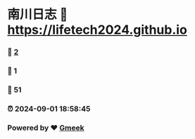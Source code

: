 # 南川日志 :link: https://lifetech2024.github.io 
### :page_facing_up: [2](https://lifetech2024.github.io/tag.html) 
### :speech_balloon: 1 
### :hibiscus: 51 
### :alarm_clock: 2024-09-01 18:58:45 
### Powered by :heart: [Gmeek](https://github.com/Meekdai/Gmeek)

